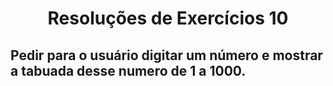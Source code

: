 <h1 align="center">Resoluções de Exercícios 10</h1>

## Pedir para o usuário digitar um número e mostrar a tabuada desse numero de 1 a 1000.
